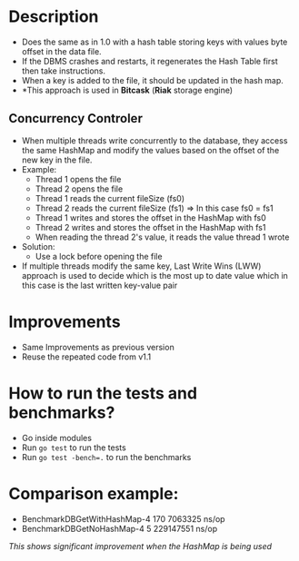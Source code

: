 # Description
- Does the same as in 1.0 with a hash table storing keys with values byte offset in the data file. 
- If the DBMS crashes and restarts, it regenerates the Hash Table first then take instructions.
- When a key is added to the file, it should be updated in the hash map.
- *This approach is used in **Bitcask** (**Riak** storage engine)
## Concurrency Controler
- When multiple threads write concurrently to the database, they access the same HashMap and modify the values based on the offset of the new key in the file. 
- Example:
  - Thread 1 opens the file 
  - Thread 2 opens the file
  - Thread 1 reads the current fileSize (fs0)
  - Thread 2 reads the current fileSize (fs1) => In this case fs0 = fs1
  - Thread 1 writes and stores the offset in the HashMap with fs0
  - Thread 2 writes and stores the offset in the HashMap with fs1
  - When reading the thread 2's value, it reads the value thread 1 wrote
- Solution:
  - Use a lock before opening the file
- If multiple threads modify the same key, Last Write Wins (LWW) approach is used to decide which is the most up to date value which in this case is the last written key-value pair

# Improvements
- Same Improvements as previous version
- Reuse the repeated code from v1.1

# How to run the tests and benchmarks?
- Go inside modules
- Run `go test` to run the tests
- Run `go test -bench=.` to run the benchmarks

# Comparison example:
- BenchmarkDBGetWithHashMap-4          170           7063325 ns/op
- BenchmarkDBGetNoHashMap-4              5         229147551 ns/op

*This shows significant improvement when the HashMap is being used*
